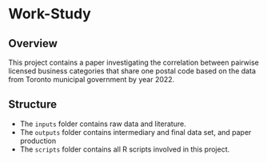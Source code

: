 # Work-Study
## Overview
This project contains a paper investigating the correlation between pairwise licensed business categories that share one postal code based on the data from Toronto municipal government by year 2022.
## Structure
 - The `inputs` folder contains raw data and literature.
 - The `outputs` folder contains intermediary and final data set, and paper production
 - The `scripts` folder contains all R scripts involved in this project.
